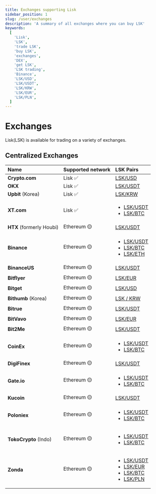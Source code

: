 ```yaml
---
title: Exchanges supporting Lisk
sidebar_position: 1
slug: /user/exchanges
description: 'A summary of all exchanges where you can buy LSK'
keywords:
  [
    'Lisk',
    'LSK',
    'trade LSK',
    'buy LSK',
    'exchanges',
    'DEX',
    'get LSK',
    'LSK trading',
    'Binance',
    'LSK/USD',
    'LSK/USDT',
    'LSK/KRW',
    'LSK/EUR',
    'LSK/PLN',
  ]
---
```


# Exchanges

Lisk(LSK) is available for trading on a variety of <!-- decentralized and centralized --> exchanges.

<!-- ## DEX (Decentralized Exchanges) -->

## Centralized Exchanges

| Name                     | Supported network | LSK Pairs                                                     |
| :----------------------- |:----------------- |:------------------------------------------------------------- |
| **Crypto.com**           | Lisk ✅           | [LSK/USD](https://crypto.com/exchange/trade/LSK_USD)          |
| **OKX**                  | Lisk ✅           | [LSK/USDT](https://www.okx.com/fr/trade-spot/lsk-usdt)        |
| **Upbit** (Korea)        | Lisk ✅           | [LSK/KRW](https://upbit.com/exchange?code=CRIX.UPBIT.KRW-LSK) |
| **XT.com**               | Lisk ✅           | <ul><li>[LSK/USDT](https://www.xt.com/en/trade/lsk_usdt)</li><li>[LSK/BTC](https://www.xt.com/en/trade/lsk_btc)</li></ul> |
| **HTX** (formerly Houbi) | Ethereum 🟡       | [LSK/USDT](https://www.htx.com.jm/trade/lsk_usdt/)            |
| **Binance**              | Ethereum 🟡       | <ul><li>[LSK/USDT](https://www.binance.com/en/trade/LSK_USDT?type=spot)</li><li>[LSK/BTC](https://www.binance.com/en/trade/LSK_BTC?type=spot)</li><li>[LSK/ETH](https://www.binance.com/en/trade/LSK_ETH?type=spot)</li></ul> |
| **BinanceUS**            | Ethereum 🟡       | [LSK/USDT](https://www.binance.us/spot-trade/lsk_usdt)         |
| **Bitflyer**             | Ethereum 🟡       | [LSK/EUR](https://bitflyer.com/fr-eu/lisk-chart)               |
| **Bitget**               | Ethereum 🟡       | [LSK/USD](https://crypto.com/exchange/trade/LSK_USD)           |
| **Bithumb** (Korea)      | Ethereum 🟡       | [LSK / KRW](https://www.bithumb.com/react/trade/order/LSK-KRW) |
| **Bitrue**               | Ethereum 🟡       | [LSK/USDT](https://www.bitrue.com/trade/lsk_usdt)              |
| **BitVavo**              | Ethereum 🟡       | [LSK/EUR](https://account.bitvavo.com/markets/LSK-EUR)         |
| **Bit2Me**               | Ethereum 🟡       | [LSK/USDT](https://pro.bit2me.com/exchange/LSK-USDT?ref=285-6HY-TPA&mkt_kind=referral&prm=5DH100) |
| **CoinEx**               | Ethereum 🟡       | <ul><li>[LSK/USDT](https://www.coinex.com/en/exchange/LSK-USDT)</li><li>[LSK/BTC](https://www.coinex.com/en/exchange/LSK-BTC)</li></ul>  |
| **DigiFinex**            | Ethereum 🟡       | [LSK/USDT](https://www.digifinex.com/en-ww/trade/USDT/LSK)    |
| **Gate.io**              | Ethereum 🟡       | <ul><li>[LSK/USDT](https://www.gate.io/fr/trade/LSK_USDT)</li><li>[LSK/BTC](https://www.gate.io/fr/trade/LSK_BTC)</li></ul> |
| **Kucoin**               | Ethereum 🟡       | [LSK/USDT](https://www.kucoin.com/trade/LSK-USDT)             |
| **Poloniex**             | Ethereum 🟡       | <ul><li>[LSK/USDT](https://poloniex.com/trade/LSK_USDT/?type=spot)</li><li>[LSK/BTC](https://poloniex.com/trade/LSK_BTC/?type=spot)</li></ul> |
| **TokoCrypto** (Indo)    | Ethereum 🟡       | <ul><li>[LSK/USDT](https://www.tokocrypto.com/en/trade/LSK_USDT)</li><li>[LSK/BTC](https://www.tokocrypto.com/en/trade/LSK_BTC)</li></ul>  |
| **Zonda**                | Ethereum 🟡       | <ul><li>[LSK/USDT](https://zondacrypto.com/en/exchange-rate/lisk-price-usdt)</li><li>[LSK/EUR](https://zondacrypto.com/en/exchange-rate/lisk-price-eur)</li><li>[LSK/BTC](https://zondacrypto.com/en/exchange-rate/lisk-price-btc)</li><li>[LSK/PLN](https://zondacrypto.com/en/exchange-rate/lisk-price-pln)</li></ul> |
